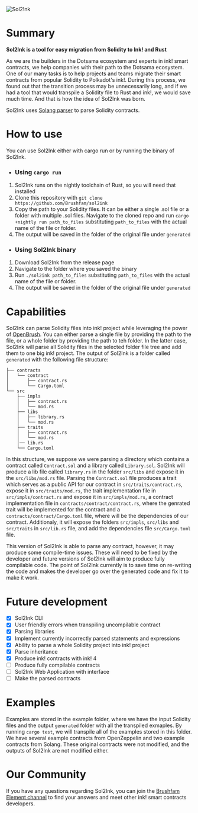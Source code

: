 ![Sol2!nk](https://user-images.githubusercontent.com/88630083/218825861-af6d659c-25e9-4324-a927-7746be434dd1.png)

# Summary

**Sol2Ink is a tool for easy migration from Solidity to Ink! and Rust**

As we are the builders in the Dotsama ecosystem and experts in ink! smart contracts, we help companies with their path to the Dotsama ecosystem.
One of our many tasks is to help projects and teams migrate their smart contracts from popular Solidity to Polkadot's ink!. During this process,
we found out that the transition process may be unnecessarily long, and if we had a tool that would transpile a Solidity file to Rust and ink!,
we would save much time. And that is how the idea of Sol2Ink was born.

Sol2Ink uses [Solang parser](https://github.com/hyperledger/solang) to parse Solidity contracts.

# How to use

You can use Sol2Ink either with cargo run or by running the binary of Sol2Ink.

- ### Using `cargo run`

1. Sol2Ink runs on the nightly toolchain of Rust, so you will need that installed
2. Clone this repository with `git clone https://github.com/Brushfam/sol2ink`
3. Copy the path to your Solidity files. It can be either a single .sol file or a folder with multiple .sol files. Navigate to the cloned repo and run `cargo +nightly run path_to_files` substituting `path_to_files` with the actual name of the file or folder.
4. The output will be saved in the folder of the original file under `generated`

- ### Using Sol2Ink binary

1. Download Sol2Ink from the release page
2. Navigate to the folder where you saved the binary
3. Run `./sol2ink path_to_files` substituting `path_to_files` with the actual name of the file or folder.
4. The output will be saved in the folder of the original file under `generated`

# Capabilities

Sol2Ink can parse Solidity files into ink! project while leveraging the power of [OpenBrush](https://github.com/Brushfam/openbrush-contracts). You can either parse a single file by providing the path to the file, or a whole folder by providing the path to teh folder. In the latter case, Sol2Ink will parse all Solidity files in the selected folder file tree and add them to one big ink! project. The output of Sol2Ink is a folder called `generated` with the following file structure:

```shell
├── contracts
│   └── contract
│       ├── contract.rs
│       └── Cargo.toml
└── src
    ├── impls
    │   ├── contract.rs
    │   └── mod.rs
    ├── libs
    │   ├── library.rs
    │   └── mod.rs
    ├── traits
    │   ├── contract.rs
    │   └── mod.rs
    │── lib.rs
    └── Cargo.toml
```

In this structure, we suppose we were parsing a directory which contains a contract called `Contract.sol` and a library called `Library.sol`. Sol2Ink will produce a lib file called `library.rs` in the folder `src/libs` and expose it in the `src/libs/mod.rs` file. Parsing the `Contract.sol` file produces a trait which serves as a public API for our contract in `src/traits/contract.rs`, expose it in `src/traits/mod.rs`, the trait implementation file in `src/impls/contract.rs` and expose it in `src/impls/mod.rs`, a contract implementation file in `contracts/contract/contract.rs`, where the genrated trait will be implemented for the contract and a `contracts/contract/Cargo.toml` file, where will be the dependencies of our contract. Additionaly, it will expose the folders `src/impls`, `src/libs` and `src/traits` in `src/lib.rs` file, and add the dependencies file `src/Cargo.toml` file.

This version of Sol2Ink is able to parse any contract, however, it may produce some compile-time issues. These will need to be fixed by the developer and future versions of Sol2Ink will aim to produce fully compilable code. The point of Sol2Ink currently is to save time on re-writing the code and makes the developer go over the generated code and fix it to make it work.

# Future development

- [x] Sol2Ink CLI
- [x] User friendly errors when transpiling uncompilable contract
- [x] Parsing libraries
- [x] Implement currently incorrectly parsed statements and expressions
- [x] Ability to parse a whole Solidity project into ink! project
- [x] Parse inheritance
- [x] Produce ink! contracts with ink! 4
- [ ] Produce fully compilable contracts
- [ ] Sol2Ink Web Application with interface
- [ ] Make the parsed contracts 

# Examples

Examples are stored in the example folder, where we have the input Solidity files and the output `generated` folder with all the transpiled exmaples.
By running `cargo test`, we will transpile all of the examples stored in this folder. We have several example contracts from OpenZeppelin and two example contracts from Solang. These original contracts were not modified, and the outputs of Sol2Ink are not modified either.

# Our Community

If you have any questions regarding Sol2Ink, you can join the [Brushfam Element channel](https://matrix.to/#/!utTuYglskDvqRRMQta:matrix.org?via=matrix.org&via=t2bot.io&via=web3.foundation) to find your answers and meet other ink! smart contracts developers.
